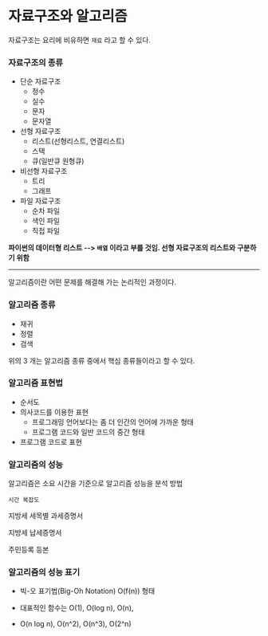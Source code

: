 # 자료구조와 알고리즘



자료구조는 요리에 비유하면 `재료` 라고 할 수 있다.



### 자료구조의 종류



- 단순 자료구조
  - 정수
  - 실수
  - 문자
  - 문자열
- 선형 자료구조
  - 리스트(선형리스트, 연결리스트)
  - 스택
  - 큐(일반큐 원형큐)
- 비선형 자료구조
  - 트리
  - 그래프
- 파일 자료구조
  - 순차 파일
  - 색인 파일
  - 직접 파일



**파이썬의 데이터형 리스트 --> `배열` 이라고 부를 것임. 선형 자료구조의 리스트와 구분하기 위함**



<hr>



알고리즘이란 어떤 문제를 해결해 가는 논리적인 과정이다.



### 알고리즘 종류



- 재귀
- 정렬
- 검색



위의 3 개는 알고리즘 종류 중에서 핵심 종류들이라고 할 수 있다.



### 알고리즘 표현법



- 순서도
- 의사코드를 이용한 표현
  - 프로그래밍 언어보다는 좀 더 인간의 언어에 가까운 형태
  - 프로그램 코드와 일반 코드의 중간 형태
- 프로그램 코드로 표현





### 알고리즘의 성능



알고리즘은 소요 시간을 기준으로 알고리즘 성능을 분석 방법

`시간 복잡도` 



지방세 세목별 과세증명서

지방세 납세증명서

주민등록 등본



### 알고리즘의 성능 표기



- 빅-오 표기법(Big-Oh Notation) O(f(n)) 형태

- 대표적인 함수는 O(1), O(log n), O(n),

- O(n log n), O(n^2), O(n^3), O(2^n)

  

